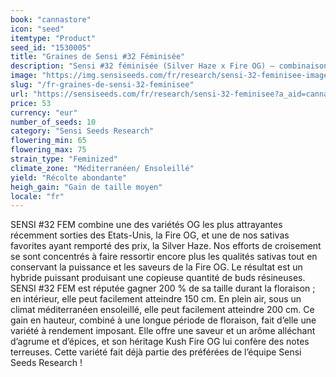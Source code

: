 ```yaml
---
book: "cannastore"
icon: "seed"
itemtype: "Product"
seed_id: "1530005"
title: "Graines de Sensi #32 Féminisée"
description: "Sensi #32 féminisée (Silver Haze x Fire OG) – combinaison de remarquables sativas old et new school offrant une puissance parfaite. Achetez vos graines de Sensi #32 ici."
image: "https://img.sensiseeds.com/fr/research/sensi-32-feminisee-image.png"
slug: "/fr-graines-de-sensi-32-feminisee"
url: "https://sensiseeds.com/fr/research/sensi-32-feminisee?a_aid=cannastore"
price: 53
currency: "eur"
number_of_seeds: 10
category: "Sensi Seeds Research"
flowering_min: 65
flowering_max: 75
strain_type: "Feminized"
climate_zone: "Méditerranéen/ Ensoleillé"
yield: "Récolte abondante"
heigh_gain: "Gain de taille moyen"
locale: "fr"
---
```

SENSI #32 FEM combine une des variétés OG les plus attrayantes récemment sorties des Etats-Unis, la Fire OG, et une de nos sativas favorites ayant remporté des prix, la Silver Haze. Nos efforts de croisement se sont concentrés à faire ressortir encore plus les qualités sativas tout en conservant la puissance et les saveurs de la Fire OG. Le résultat est un hybride puissant produisant une copieuse quantité de buds résineuses. SENSI #32 FEM est réputée gagner 200 % de sa taille durant la floraison ; en intérieur, elle peut facilement atteindre 150 cm. En plein air, sous un climat méditerranéen ensoleillé, elle peut facilement atteindre 200 cm. Ce gain en hauteur, combiné à une longue période de floraison, fait d’elle une variété à rendement imposant. Elle offre une saveur et un arôme alléchant d’agrume et d’épices, et son héritage Kush Fire OG lui confère des notes terreuses. Cette variété fait déjà partie des préférées de l’équipe Sensi Seeds Research !
